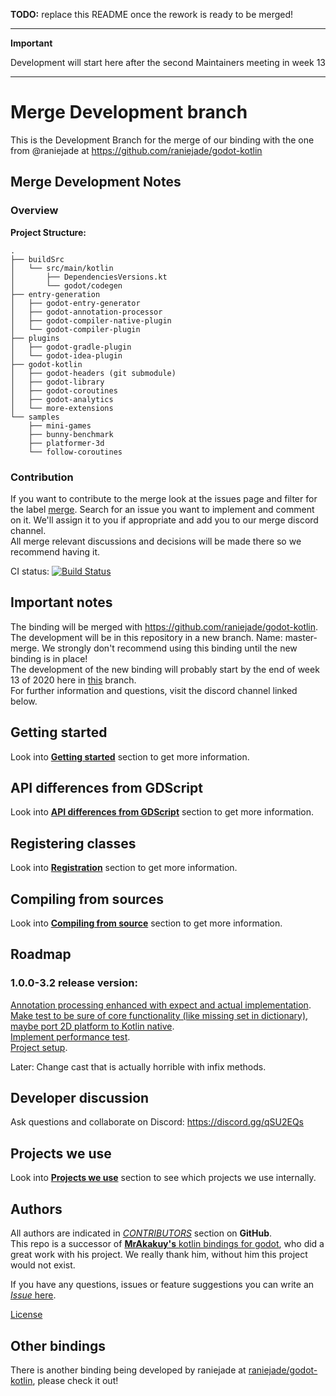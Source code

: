 **TODO:** replace this README once the rework is ready to be merged!

---
**Important**

Development will start here after the second Maintainers meeting in week 13

---

# Merge Development branch
This is the Development Branch for the merge of our binding with the one from @raniejade at 
https://github.com/raniejade/godot-kotlin

## Merge Development Notes

### Overview

**Project Structure:**
```
.
├── buildSrc
│   └── src/main/kotlin
│       ├── DependenciesVersions.kt
│       └── godot/codegen
├── entry-generation
│   ├── godot-entry-generator
│   ├── godot-annotation-processor
│   ├── godot-compiler-native-plugin
│   └── godot-compiler-plugin
├── plugins
│   ├── godot-gradle-plugin
│   └── godot-idea-plugin
├── godot-kotlin
│   ├── godot-headers (git submodule)
│   ├── godot-library
│   ├── godot-coroutines
│   ├── godot-analytics
│   └── more-extensions
└── samples
    ├── mini-games
    ├── bunny-benchmark
    ├── platformer-3d
    └── follow-coroutines
```

### Contribution
If you want to contribute to the merge look at the issues page and filter for the label 
[merge](https://github.com/utopia-rise/godot-kotlin/issues?q=is%3Aissue+is%3Aopen+label%3Amerge+). Search for an issue 
you want to implement and comment on it. We'll assign it to you if appropriate and add you to our merge discord channel.  
All merge relevant discussions and decisions will be made there so we recommend having it.

CI status: [![Build Status](https://travis-ci.com/utopia-rise/godot-kotlin.svg?branch=master)](https://travis-ci.com/utopia-rise/godot-kotlin)

## Important notes

The binding will be merged with https://github.com/raniejade/godot-kotlin.  
The development will be in this repository in a new branch. Name: master-merge.
We strongly don't recommend using this binding until the new binding is in place!  
The development of the new binding will probably start by the end of week 13 of 2020 here in [this](https://github.com/utopia-rise/godot-kotlin/tree/master-merge) branch.  
For further information and questions, visit the discord channel linked below.

## Getting started

Look into [**Getting started**](./GETTING_STARTED.md) section to get more information.

## API differences from GDScript

Look into [**API differences from GDScript**](./API_DIFFERENCES.md) section to get more information.

## Registering classes

Look into [**Registration**](./REGISTRATION.md) section to get more information.

## Compiling from sources

Look into [**Compiling from source**](COMPILING_FROM_SOURCE.md) section to get more information.

## Roadmap

### 1.0.0-3.2 release version:
[Annotation processing enhanced with expect and actual implementation](https://github.com/utopia-rise/godot-kotlin/issues/2#issuecomment-589839699).  
[Make test to be sure of core functionality (like missing set in dictionary), maybe port 2D platform to Kotlin native](https://github.com/utopia-rise/godot-kotlin/issues/37).  
[Implement performance test](https://github.com/utopia-rise/godot-kotlin/issues/38).  
[Project setup](https://github.com/utopia-rise/godot-kotlin/pull/33).  

Later:
Change cast that is actually horrible with infix methods.

## Developer discussion

Ask questions and collaborate on Discord:
https://discord.gg/qSU2EQs

## Projects we use

Look into [**Projects we use**](./PROJECTS_WE_USE.md) section to see which projects we use internally.

## Authors

All authors are indicated in [*CONTRIBUTORS*](https://github.com/utopia-rise/godot-kotlin/graphs/contributors) section on **GitHub**.  
This repo is a successor of [**MrAkakuy's** kotlin bindings for godot](https://github.com/MrAkakuy/kotlin-godot-wrapper), who did a great work with his project. We really thank him, without him this project would not exist.

If you have any questions, issues or feature suggestions you can write an [*Issue* here](https://github.com/utopia-rise/godot-kotlin/issues/new/choose).

[License](./LICENSE)

## Other bindings
There is another binding being developed by raniejade at [raniejade/godot-kotlin](https://github.com/raniejade/godot-kotlin), please check it out!
